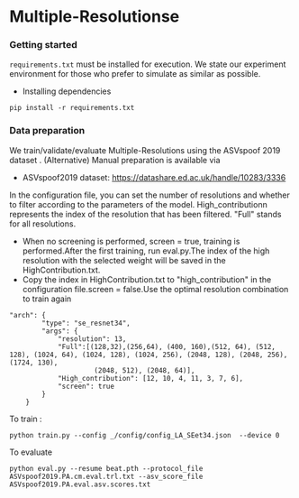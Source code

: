 # Multiple-Resolutionse
### Getting started
`requirements.txt` must be installed for execution. We state our experiment environment for those who prefer to simulate as similar as possible. 
- Installing dependencies
```
pip install -r requirements.txt
```
### Data preparation
We train/validate/evaluate Multiple-Resolutions using the ASVspoof 2019  dataset .
(Alternative) Manual preparation is available via 
- ASVspoof2019 dataset: https://datashare.ed.ac.uk/handle/10283/3336

In the configuration file, you can set the number of resolutions and whether to filter according to the parameters of the model.
High_contributionn represents the index of the resolution that has been filtered.
"Full" stands for all resolutions.
- When no screening is performed, screen = true, training is performed.After the first training, run eval.py.The index of the high resolution with the selected weight will be saved in the HighContribution.txt.
- Copy the index in HighContribution.txt to "high_contribution" in the configuration file.screen = false.Use the optimal resolution combination to train again

```
"arch": {
        "type": "se_resnet34",
        "args": {
            "resolution": 13,
            "Full":[(128,32),(256,64), (400, 160),(512, 64), (512, 128), (1024, 64), (1024, 128), (1024, 256), (2048, 128), (2048, 256), (1724, 130),
                     (2048, 512), (2048, 64)],
            "High_contribution": [12, 10, 4, 11, 3, 7, 6],
            "screen": true
        }
    }
  ```
  To train :
```
python train.py --config _/config/config_LA_SEet34.json  --device 0
```
To evaluate 
```
python eval.py --resume beat.pth --protocol_file ASVspoof2019.PA.cm.eval.trl.txt --asv_score_file ASVspoof2019.PA.eval.asv.scores.txt
```
